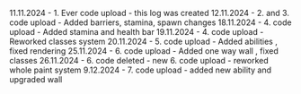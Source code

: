 11.11.2024 - 1. Ever code upload - this log was created
12.11.2024 - 2. and 3. code upload - Added barriers, stamina, spawn changes
18.11.2024 - 4. code upload - Added stamina and health bar 
19.11.2024 - 4. code upload - Reworked classes system
20.11.2024 - 5. code upload - Added abilities , fixed rendering
25.11.2024 - 6. code upload - Added one way wall , fixed classes
26.11.2024 - 6. code deleted - new 6. code upload - reworked whole paint system
9.12.2024 - 7. code upload - added new ability and upgraded wall


